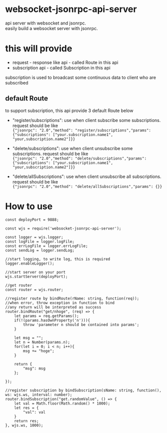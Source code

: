 # websocket-jsonrpc-api-server
api server with websocket and jsonrpc.  
easily build a websocket server with jsonrpc.  

# this will provide
- request - response like api - called Route in this api
- subscription api - called Subscription in this api

subscription is used to broadcast some continuous data to client who are subscribed

## default Route
to support subscription, this api provide 3 default Route below
 - "register/subscriptions": use when client subscribe some subscriptions.  
    request should be like   
    ``
    {"jsonrpc": "2.0","method": "register/subscriptions","params": {"subscriptions": ["your.subscription.name1", "your,subscription.name2"]}}
    ``

 - "delete/subscriptions": use when client unsubscribe some subscriptions.
    request should be like  
    ``
    {"jsonrpc": "2.0","method": "delete/subscriptions","params": {"subscriptions": ["your.subscription.name1", "your,subscription.name2"]}}
    ``
 - "delete/allSubscriptions": use when client unsubscribe all subscriptions.
    request should be like   
    ``
    {"jsonrpc": "2.0","method": "delete/allSubscriptions","params": {}}
    ``

# How to use

``` 
const deployPort = 9888;

const wjs = require('websocket-jsonrpc-api-server');

const logger = wjs.logger;
const logFile = logger.logFile;
const errLogFile = logger.errLogFile;
const sendLog = logger.sendLog;

//start logging, to write log, this is required
logger.enableLogger();

//start server on your port
wjs.startServer(deployPort);

//get router
const router = wjs.router;

//register route by bindRoute(rName: string, function(req));
//when error, throw exception in function to bind
//any return will be interpreted as success
router.bindRoute("get/nhoge", (req) => {
    let params = req.getParams();
    if(!(params.hasOwnProperty('n'))){
        throw 'parameter n should be contained into params';
    }

    let msg = "";
    let n = Number(params.n);
    for(let i = 0; i < n; i++){
        msg += "hoge";
    }

    return {
        "msg": msg
    };

});

//register subscription by bindSubscription(sName: string, function(), ws: wjs.ws, interval: number);
router.bindSubscription("get.randomValue", () => {
    let val = Math.floor(Math.random() * 1000);
    let res = {
        "val": val
    }
    return res;
}, wjs.ws, 1000);

```